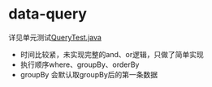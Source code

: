 # data-query

详见单元测试[QueryTest.java](src/test/java/io/github/brightloong/data/query/core/QueryTest.java)

- 时间比较紧，未实现完整的and、or逻辑，只做了简单实现
- 执行顺序where、groupBy、orderBy
- groupBy 会默认取groupBy后的第一条数据